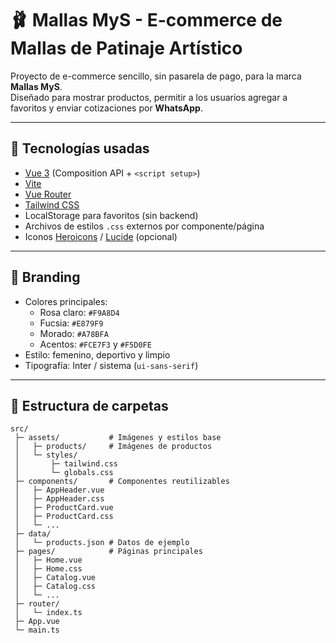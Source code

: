 # 🩰 Mallas MyS - E-commerce de Mallas de Patinaje Artístico

Proyecto de e-commerce sencillo, sin pasarela de pago, para la marca **Mallas MyS**.  
Diseñado para mostrar productos, permitir a los usuarios agregar a favoritos y enviar cotizaciones por **WhatsApp**.

---

## 🚀 Tecnologías usadas
- [Vue 3](https://vuejs.org/) (Composition API + `<script setup>`)
- [Vite](https://vitejs.dev/)
- [Vue Router](https://router.vuejs.org/)
- [Tailwind CSS](https://tailwindcss.com/)
- LocalStorage para favoritos (sin backend)
- Archivos de estilos `.css` externos por componente/página
- Iconos [Heroicons](https://heroicons.com/) / [Lucide](https://lucide.dev/) (opcional)

---

## 🎨 Branding
- Colores principales:
  - Rosa claro: `#F9A8D4`
  - Fucsia: `#E879F9`
  - Morado: `#A78BFA`
  - Acentos: `#FCE7F3` y `#F5D0FE`
- Estilo: femenino, deportivo y limpio
- Tipografía: Inter / sistema (`ui-sans-serif`)

---

## 📂 Estructura de carpetas
```
src/
 ├─ assets/           # Imágenes y estilos base
 │   ├─ products/     # Imágenes de productos
 │   └─ styles/
 │       ├─ tailwind.css
 │       └─ globals.css
 ├─ components/       # Componentes reutilizables
 │   ├─ AppHeader.vue
 │   ├─ AppHeader.css
 │   ├─ ProductCard.vue
 │   ├─ ProductCard.css
 │   └─ ...
 ├─ data/
 │   └─ products.json # Datos de ejemplo
 ├─ pages/            # Páginas principales
 │   ├─ Home.vue
 │   ├─ Home.css
 │   ├─ Catalog.vue
 │   ├─ Catalog.css
 │   └─ ...
 ├─ router/
 │   └─ index.ts
 ├─ App.vue
 └─ main.ts
```
